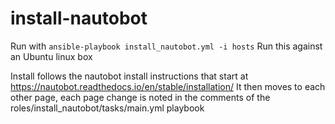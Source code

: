 # install-nautobot
Run with ```ansible-playbook install_nautobot.yml -i hosts```
Run this against an Ubuntu linux box

Install follows the nautobot install instructions that start at https://nautobot.readthedocs.io/en/stable/installation/  It then moves to each other page, each page change is noted in the comments of the roles/install_nautobot/tasks/main.yml playbook
